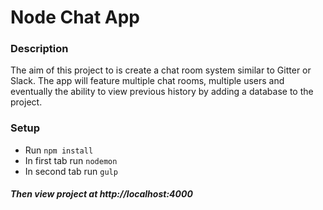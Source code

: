 Node Chat App
=============

### Description

The aim of this project to is create a chat room system similar to Gitter or Slack. The app will feature multiple chat rooms,
multiple users and eventually the ability to view previous history by adding a database to the project. 

### Setup
* Run `npm install`
* In first tab run `nodemon`
* In second tab run `gulp`

##### Then view project at http://localhost:4000